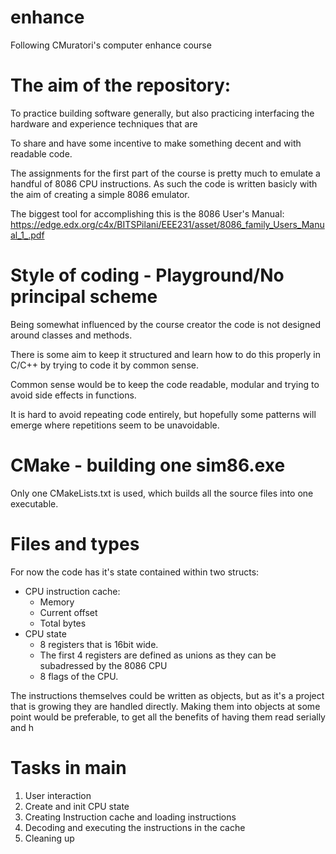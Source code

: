 # enhance
Following CMuratori's computer enhance course

# The aim of the repository:
To practice building software generally, but also practicing interfacing the hardware and experience techniques that are   

To share and have some incentive to make something decent and with readable code.

The assignments for the first part of the course is pretty much to emulate a handful of 8086 CPU instructions. As such the code is written basicly with the aim of creating a simple 8086 emulator.

The biggest tool for accomplishing this is the 8086 User's Manual:
https://edge.edx.org/c4x/BITSPilani/EEE231/asset/8086_family_Users_Manual_1_.pdf

# Style of coding - Playground/No principal scheme
Being somewhat influenced by the course creator the code is not designed around classes and methods.

There is some aim to keep it structured and learn how to do this properly in C/C++ by trying to code it by common sense.

Common sense would be to keep the code readable, modular and trying to avoid side effects in functions.

It is hard to avoid repeating code entirely, but hopefully some patterns will emerge where repetitions seem to be unavoidable.

# CMake - building one sim86.exe
Only one CMakeLists.txt is used, which builds all the source files into one executable.

# Files and types
For now the code has it's state contained within two structs:
- CPU instruction cache:
    - Memory
    - Current offset 
    - Total bytes 
- CPU state
    - 8 registers that is 16bit wide.
    - The first 4 registers are defined as unions as they can be subadressed by the 8086 CPU
    - 8 flags of the CPU.

The instructions themselves could be written as objects, but as it's a project that is growing they are handled directly. Making them into objects at some point would be preferable, to get all the benefits of having them read serially and h
    
# Tasks in main
1. User interaction
2. Create and init CPU state
3. Creating Instruction cache and loading instructions
4. Decoding and executing the instructions in the cache
5. Cleaning up

  
